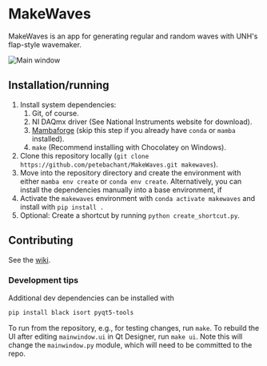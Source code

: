 # MakeWaves

MakeWaves is an app for generating regular and random waves with UNH's flap-style wavemaker.

![Main window](http://i.imgur.com/9If9o2u.png)

## Installation/running

1. Install system dependencies:
    1. Git, of course.
    1. NI DAQmx driver (See National Instruments website for download).
    1. [Mambaforge](https://github.com/conda-forge/miniforge#mambaforge)
       (skip this step if you already have `conda` or `mamba` installed).
    1. `make` (Recommend installing with Chocolatey on Windows).
2. Clone this repository locally
   (`git clone https://github.com/petebachant/MakeWaves.git makewaves`).
3. Move into the repository directory and create the environment with either
   `mamba env create` or `conda env create`.
   Alternatively, you can install the dependencies manually into a base
   environment, if
3. Activate the `makewaves` environment with `conda activate makewaves` and
   install with `pip install .`
4. Optional: Create a shortcut by running `python create_shortcut.py`.

## Contributing

See the [wiki](https://github.com/petebachant/MakeWaves/wiki#wiki-contributing).

### Development tips

Additional dev dependencies can be installed with

```sh
pip install black isort pyqt5-tools
```

To run from the repository, e.g., for testing changes, run `make`.
To rebuild the UI after editing `mainwindow.ui` in Qt Designer, run `make ui`.
Note this will change the `mainwindow.py` module, which will need to be
committed to the repo.
